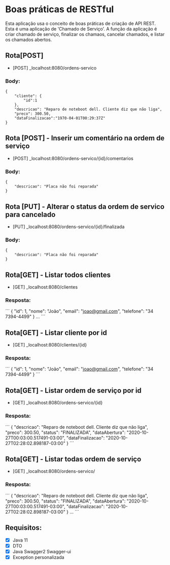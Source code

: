 # Boas práticas de RESTful

Esta aplicação usa o conceito de boas práticas de criação de API REST. Esta é uma aplicação de 'Chamado de Serviço'. A função da aplicação é criar chamado de serviço, finalizar os chamaos, cancelar chamados, e listar os chamados abertos.

## Rota[POST]
- [POST] _localhost:8080/ordens-servico

### Body:
```
{
	"cliente": {
		"id":1
	},
	"descricao": "Reparo de noteboot dell. Cliente diz que não liga",
	"preco": 300.50,
    "dataFinalizacao":"1970-04-01T00:29:37Z"
}
```
## Rota [POST] - Inserir um comentário na ordem de serviço
- [POST] _localhost:8080/ordens-servico/{id}/comentarios

### Body:
```
{
    "descricao": "Placa não foi reparada"
}
```
## Rota [PUT] - Alterar o status da ordem de servico para cancelado
- [PUT] _localhost:8080/ordens-servico/{id}/finalizada

### Body:
```
{
    "descricao": "Placa não foi reparada"
}
```
## Rota[GET] - Listar todos clientes
- [GET] _localhost:8080/clientes

### Resposta:
´´´
    {
        "id": 1,
        "nome": "João",
        "email": "joao@gmail.com",
        "telefone": "34 7394-4499"
    }
    ...
´´´

## Rota[GET] - Listar cliente por id
- [GET] _localhost:8080/clientes/{id}

### Resposta:
´´´
    {
        "id": 1,
        "nome": "João",
        "email": "joao@gmail.com",
        "telefone": "34 7394-4499"
    }
´´´

## Rota[GET] - Listar ordem de serviço por id
- [GET] _localhost:8080/ordens-servico/{id}

### Resposta:
´´´
{
    "descricao": "Reparo de noteboot dell. Cliente diz que não liga",
    "preco": 300.50,
    "status": "FINALIZADA",
    "dataAbertura": "2020-10-27T00:03:00.517491-03:00",
    "dataFinalizacao": "2020-10-27T02:28:02.898187-03:00"
}
´´´

## Rota[GET] - Listar todas ordem de serviço
- [GET] _localhost:8080/ordens-servico/

### Resposta:
´´´
{
    "descricao": "Reparo de noteboot dell. Cliente diz que não liga",
    "preco": 300.50,
    "status": "FINALIZADA",
    "dataAbertura": "2020-10-27T00:03:00.517491-03:00",
    "dataFinalizacao": "2020-10-27T02:28:02.898187-03:00"
}
...
´´´


## Requisitos:
- [x] Java 11<br>
- [x] DTO<br>
- [x] Java Swagger2 Swagger-ui<br>
- [x] Exception personalizada
